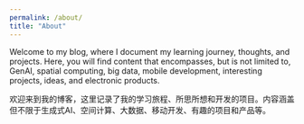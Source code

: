 ```yaml
---
permalink: /about/
title: "About"
---
```


Welcome to my blog, where I document my learning journey, thoughts, and projects. Here, you will find content that encompasses, but is not limited to, GenAI, spatial computing, big data, mobile development, interesting projects, ideas, and electronic products.

欢迎来到我的博客，这里记录了我的学习旅程、所思所想和开发的项目。内容涵盖但不限于生成式AI、空间计算、大数据、移动开发、有趣的项目和产品等。
